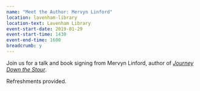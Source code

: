 ```yaml
---
name: "Meet the Author: Mervyn Linford"
location: lavenham-library
location-text: Lavenham Library
event-start-date: 2019-01-29
event-start-time: 1430
event-end-time: 1600
breadcrumb: y
---
```


Join us for a talk and book signing from Mervyn Linford, author of [<cite>Journey Down the Stour</cite>](https://suffolk.spydus.co.uk/cgi-bin/spydus.exe/ENQ/OPAC/BIBENQ?BRN=2462399).

Refreshments provided.
